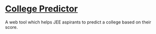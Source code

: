 # [College Predictor](http://collegepredictor2020.herokuapp.com)

A web tool which helps JEE aspirants to predict a college based on their score.
